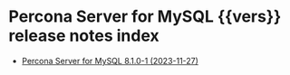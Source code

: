 # Percona Server for MySQL {{vers}} release notes index

* [Percona Server for MySQL 8.1.0-1 (2023-11-27)]



[Percona Server for MySQL 8.1.0-1 (2023-11-27)]: 8.1.0-1.md

